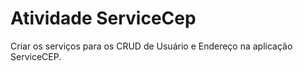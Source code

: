 # Atividade ServiceCep

Criar os serviços para os CRUD de Usuário e Endereço na aplicação ServiceCEP.
